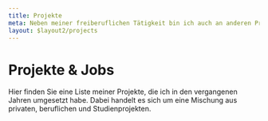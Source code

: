 ```yaml
---
title: Projekte
meta: Neben meiner freiberuflichen Tätigkeit bin ich auch an anderen Projekten beteiligt. Eine Übersicht aller meiner Projekte finden Sie hier.
layout: $layout2/projects
---
```


# Projekte & Jobs

Hier finden Sie eine Liste meiner Projekte, die ich in den vergangenen Jahren umgesetzt habe. Dabei handelt es sich um eine Mischung aus privaten, beruflichen und Studienprojekten.
